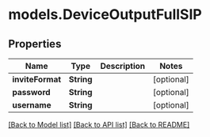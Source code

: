 # models.DeviceOutputFullSIP

## Properties
Name | Type | Description | Notes
------------ | ------------- | ------------- | -------------
**inviteFormat** | **String** |  | [optional] 
**password** | **String** |  | [optional] 
**username** | **String** |  | [optional] 

[[Back to Model list]](../README.md#documentation-for-models) [[Back to API list]](../README.md#documentation-for-api-endpoints) [[Back to README]](../README.md)


